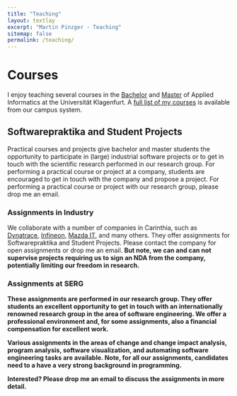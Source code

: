 ```yaml
---
title: "Teaching"
layout: textlay
excerpt: "Martin Pinzger - Teaching"
sitemap: false
permalink: /teaching/
---
```


# Courses 

I enjoy teaching several courses in the [Bachelor](https://www.aau.at/en/studien/bachelor-applied-informatics/) and [Master](https://www.aau.at/en/studien/master-applied-informatics/) of Applied Informatics at the Universität Klagenfurt. A [full list of my courses](https://campus.aau.at/studien/lvliste.jsp?atoken=1771224091) is available from our campus system.

## Softwarepraktika and Student Projects
Practical courses and projects give bachelor and master students the opportunity to participate in (large) industrial software projects or to get in touch with the scientific research performed in our research group. For performing a practical course or project at a company, students are encouraged to get in touch with the company and propose a project. For performing a practical course or project with our research group, please drop me an email.

### Assignments in Industry
We collaborate with a number of companies in Carinthia, such as [Dynatrace](https://www.dynatrace.com/), [Infineon](https://www.infineon.com/cms/austria/en/), [Mazda IT](http://www.mazda.at/), and many others. They offer assignments for Softwarepraktika and Student Projects. Please contact the company for open assignments or drop me an email. <strong>But note</note>, we can and can not supervise projects requiring us to sign an NDA from the company, potentially limiting our freedom in research.

### Assignments at SERG
These assignments are performed in our research group. They offer students an excellent opportunity to get in touch with an internationally renowned research group in the area of software engineering. We offer a professional environment and, for some assignments, also a financial compensation for excellent work. 

Various assignments in the areas of change and change impact analysis, program analysis, software visualization, and automating software engineering tasks are available. **Note**, for all our assignments, candidates need to a have a very strong background in programming.

Interested? Please drop me an email to discuss the assignments in more detail.

